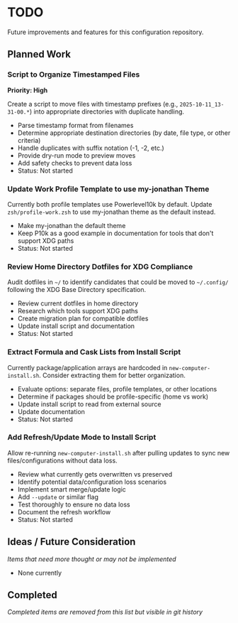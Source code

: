 # TODO

Future improvements and features for this configuration repository.

## Planned Work

### Script to Organize Timestamped Files

**Priority: High**

Create a script to move files with timestamp prefixes (e.g., `2025-10-11_13-31-00.*`) into appropriate directories with duplicate handling.

- Parse timestamp format from filenames
- Determine appropriate destination directories (by date, file type, or other criteria)
- Handle duplicates with suffix notation (-1, -2, etc.)
- Provide dry-run mode to preview moves
- Add safety checks to prevent data loss
- Status: Not started

### Update Work Profile Template to use my-jonathan Theme

Currently both profile templates use Powerlevel10k by default. Update `zsh/profile-work.zsh` to use my-jonathan theme as the default instead.

- Make my-jonathan the default theme
- Keep P10k as a good example in documentation for tools that don't support XDG paths
- Status: Not started

### Review Home Directory Dotfiles for XDG Compliance

Audit dotfiles in `~/` to identify candidates that could be moved to `~/.config/` following the XDG Base Directory specification.

- Review current dotfiles in home directory
- Research which tools support XDG paths
- Create migration plan for compatible dotfiles
- Update install script and documentation
- Status: Not started

### Extract Formula and Cask Lists from Install Script

Currently package/application arrays are hardcoded in `new-computer-install.sh`. Consider extracting them for better organization.

- Evaluate options: separate files, profile templates, or other locations
- Determine if packages should be profile-specific (home vs work)
- Update install script to read from external source
- Update documentation
- Status: Not started

### Add Refresh/Update Mode to Install Script

Allow re-running `new-computer-install.sh` after pulling updates to sync new files/configurations without data loss.

- Review what currently gets overwritten vs preserved
- Identify potential data/configuration loss scenarios
- Implement smart merge/update logic
- Add `--update` or similar flag
- Test thoroughly to ensure no data loss
- Document the refresh workflow
- Status: Not started

## Ideas / Future Consideration

*Items that need more thought or may not be implemented*

- None currently

## Completed

*Completed items are removed from this list but visible in git history*
